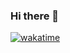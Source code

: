 ### Hi there 👋

[![wakatime](https://wakatime.com/badge/user/0d7bda69-f333-4cff-ac4c-27866d8f846c.svg)](https://wakatime.com/@0d7bda69-f333-4cff-ac4c-27866d8f846c)
